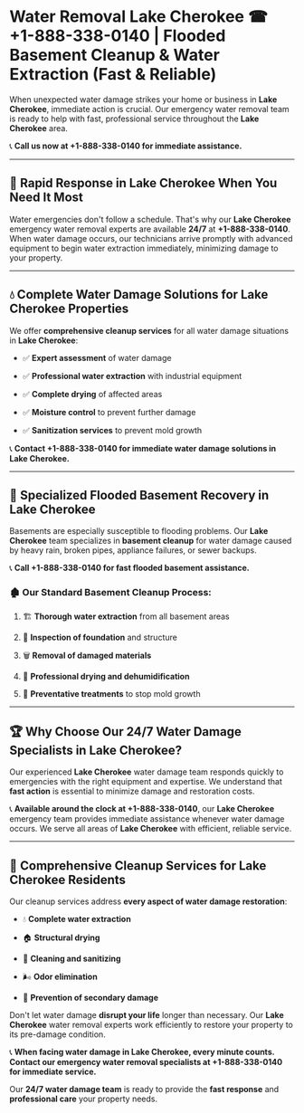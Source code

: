 # Water Removal Lake Cherokee ☎ +1-888-338-0140 | Flooded Basement Cleanup & Water Extraction (Fast & Reliable)

When unexpected water damage strikes your home or business in **Lake Cherokee**, immediate action is crucial. Our emergency water removal team is ready to help with fast, professional service throughout the **Lake Cherokee** area. 

📞 **Call us now at +1-888-338-0140 for immediate assistance.**
---
## 🚀 Rapid Response in Lake Cherokee When You Need It Most
Water emergencies don't follow a schedule. That's why our **Lake Cherokee** emergency water removal experts are available **24/7** at **+1-888-338-0140**. When water damage occurs, our technicians arrive promptly with advanced equipment to begin water extraction immediately, minimizing damage to your property.
---
## 💧 Complete Water Damage Solutions for Lake Cherokee Properties
We offer **comprehensive cleanup services** for all water damage situations in **Lake Cherokee**:
- ✅ **Expert assessment** of water damage  
- ✅ **Professional water extraction** with industrial equipment  
- ✅ **Complete drying** of affected areas  
- ✅ **Moisture control** to prevent further damage  
- ✅ **Sanitization services** to prevent mold growth  
📞 **Contact +1-888-338-0140 for immediate water damage solutions in Lake Cherokee.**
---
## 🌊 Specialized Flooded Basement Recovery in Lake Cherokee
Basements are especially susceptible to flooding problems. Our **Lake Cherokee** team specializes in **basement cleanup** for water damage caused by heavy rain, broken pipes, appliance failures, or sewer backups. 
📞 **Call +1-888-338-0140 for fast flooded basement assistance.**
### 🏚️ Our Standard Basement Cleanup Process:
1. 🏗️ **Thorough water extraction** from all basement areas  
2. 🔎 **Inspection of foundation** and structure  
3. 🗑️ **Removal of damaged materials**  
4. 💨 **Professional drying and dehumidification**  
5. 🚫 **Preventative treatments** to stop mold growth  
---
## 🏆 Why Choose Our 24/7 Water Damage Specialists in Lake Cherokee?
Our experienced **Lake Cherokee** water damage team responds quickly to emergencies with the right equipment and expertise. We understand that **fast action** is essential to minimize damage and restoration costs.
📞 **Available around the clock at +1-888-338-0140**, our **Lake Cherokee** emergency team provides immediate assistance whenever water damage occurs. We serve all areas of **Lake Cherokee** with efficient, reliable service.
---
## 🧹 Comprehensive Cleanup Services for Lake Cherokee Residents
Our cleanup services address **every aspect of water damage restoration**:
- 💧 **Complete water extraction**  
- 🏠 **Structural drying**  
- 🧼 **Cleaning and sanitizing**  
- 🌬️ **Odor elimination**  
- 🚫 **Prevention of secondary damage**  
Don't let water damage **disrupt your life** longer than necessary. Our **Lake Cherokee** water removal experts work efficiently to restore your property to its pre-damage condition.
📞 **When facing water damage in Lake Cherokee, every minute counts. Contact our emergency water removal specialists at +1-888-338-0140 for immediate service.**
Our **24/7 water damage team** is ready to provide the **fast response** and **professional care** your property needs.
